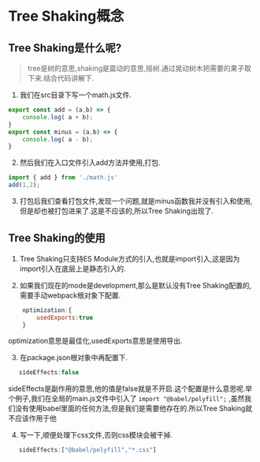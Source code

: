 # Tree Shaking概念

## Tree Shaking是什么呢?
>tree是树的意思,shaking是震动的意思,摇树.通过晃动树木把需要的果子取下来.结合代码讲解下.

1. 我们在src目录下写一个math.js文件.
```JavaScript
export const add = (a,b) => {
    console.log( a + b);
}
export const minus = (a,b) => {
    console.log( a - b);
}
```

2. 然后我们在入口文件引入add方法并使用,打包.
```JavaScript
import { add } from './math.js'
add(1,2);
```

3. 打包后我们查看打包文件,发现一个问题,就是minus函数我并没有引入和使用,但是却也被打包进来了.这是不应该的,所以Tree Shaking出现了.

## Tree Shaking的使用
1. Tree Shaking只支持ES Module方式的引入,也就是import引入,这是因为import引入在底层上是静态引入的.

2. 如果我们现在的mode是development,那么是默认没有Tree Shaking配置的,需要手动webpack根对象下配置.
```JavaScript
    optimization:{
        usedExports:true
    }
```
optimization意思是最佳化,usedExports意思是使用导出.

3. 在package.json根对象中再配置下.
```JavaScript
   sideEffects:false
```
sideEffects是副作用的意思,他的值是false就是不开启.这个配置是什么意思呢.举个例子,我们在全局的main.js文件中引入了 `import "@babel/polyfill";` ,虽然我们没有使用babel里面的任何方法,但是我们是需要他存在的.所以Tree Shaking就不应该作用于他

4. 写一下,顺便处理下css文件,否则css模块会被干掉.
```JavaScript
   sideEffects:["@babel/polyfill","*.css"]
```